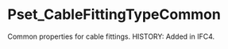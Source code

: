 # Pset_CableFittingTypeCommon

Common properties for cable fittings.  HISTORY: Added in <!-- end of definition -->IFC4.
